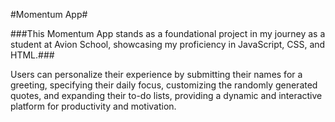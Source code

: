 #Momentum App#

###This Momentum App stands as a foundational project in my journey as a student at Avion School, showcasing my proficiency in JavaScript, CSS, and HTML.###

Users can personalize their experience by submitting their names for a greeting, specifying their daily focus, customizing the randomly generated quotes, and expanding their to-do lists, providing a dynamic and interactive platform for productivity and motivation.
